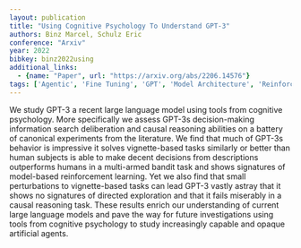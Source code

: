 ```yaml
---
layout: publication
title: "Using Cognitive Psychology To Understand GPT-3"
authors: Binz Marcel, Schulz Eric
conference: "Arxiv"
year: 2022
bibkey: binz2022using
additional_links:
  - {name: "Paper", url: "https://arxiv.org/abs/2206.14576"}
tags: ['Agentic', 'Fine Tuning', 'GPT', 'Model Architecture', 'Reinforcement Learning', 'Tools']
---
```

We study GPT-3 a recent large language model using tools from cognitive psychology. More specifically we assess GPT-3s decision-making information search deliberation and causal reasoning abilities on a battery of canonical experiments from the literature. We find that much of GPT-3s behavior is impressive it solves vignette-based tasks similarly or better than human subjects is able to make decent decisions from descriptions outperforms humans in a multi-armed bandit task and shows signatures of model-based reinforcement learning. Yet we also find that small perturbations to vignette-based tasks can lead GPT-3 vastly astray that it shows no signatures of directed exploration and that it fails miserably in a causal reasoning task. These results enrich our understanding of current large language models and pave the way for future investigations using tools from cognitive psychology to study increasingly capable and opaque artificial agents.
